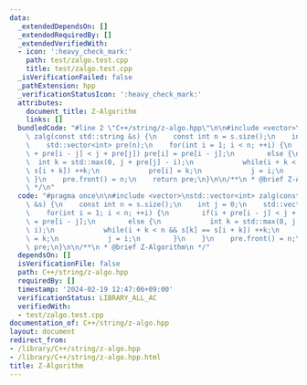 ```yaml
---
data:
  _extendedDependsOn: []
  _extendedRequiredBy: []
  _extendedVerifiedWith:
  - icon: ':heavy_check_mark:'
    path: test/zalgo.test.cpp
    title: test/zalgo.test.cpp
  _isVerificationFailed: false
  _pathExtension: hpp
  _verificationStatusIcon: ':heavy_check_mark:'
  attributes:
    document_title: Z-Algorithm
    links: []
  bundledCode: "#line 2 \"C++/string/z-algo.hpp\"\n\n#include <vector>\nstd::vector<int>\
    \ zalg(const std::string &s) {\n    const int n = s.size();\n    int j = 0;\n\
    \    std::vector<int> pre(n);\n    for(int i = 1; i < n; ++i) {\n        if(i\
    \ + pre[i - j] < j + pre[j]) pre[i] = pre[i - j];\n        else {\n          \
    \  int k = std::max(0, j + pre[j] - i);\n            while(i + k < n && s[k] ==\
    \ s[i + k]) ++k;\n            pre[i] = k;\n            j = i;\n        }\n   \
    \ }\n    pre.front() = n;\n    return pre;\n}\n\n/**\n * @brief Z-Algorithm\n\
    \ */\n"
  code: "#pragma once\n\n#include <vector>\nstd::vector<int> zalg(const std::string\
    \ &s) {\n    const int n = s.size();\n    int j = 0;\n    std::vector<int> pre(n);\n\
    \    for(int i = 1; i < n; ++i) {\n        if(i + pre[i - j] < j + pre[j]) pre[i]\
    \ = pre[i - j];\n        else {\n            int k = std::max(0, j + pre[j] -\
    \ i);\n            while(i + k < n && s[k] == s[i + k]) ++k;\n            pre[i]\
    \ = k;\n            j = i;\n        }\n    }\n    pre.front() = n;\n    return\
    \ pre;\n}\n\n/**\n * @brief Z-Algorithm\n */"
  dependsOn: []
  isVerificationFile: false
  path: C++/string/z-algo.hpp
  requiredBy: []
  timestamp: '2024-02-19 12:47:06+09:00'
  verificationStatus: LIBRARY_ALL_AC
  verifiedWith:
  - test/zalgo.test.cpp
documentation_of: C++/string/z-algo.hpp
layout: document
redirect_from:
- /library/C++/string/z-algo.hpp
- /library/C++/string/z-algo.hpp.html
title: Z-Algorithm
---
```

